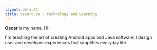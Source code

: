 ```yaml
---
layout: default
title: oscarb.se - Technology and Learning
---
```


**Oscar** is my name. Hi!

I'm teaching the art of creating Android apps and Java software. I design user and developer experiences that simplifies everyday life.
